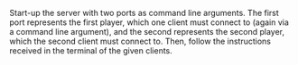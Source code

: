 Start-up the server with two ports as command line arguments. The first port represents the first player, which one client must connect to (again via a command line argument), and the second represents the second player, which the second client must connect to. Then, follow the instructions received in the terminal of the given clients. 
